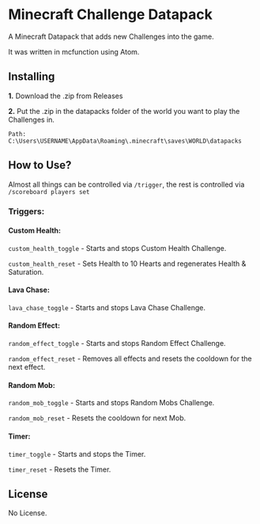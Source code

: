 # Minecraft Challenge Datapack

A Minecraft Datapack that adds new Challenges into the game.

It was written in mcfunction using Atom.


## Installing

**1.** Download the .zip from Releases

**2.** Put the .zip in the datapacks folder of the world you want to play the Challenges in.

    Path: C:\Users\USERNAME\AppData\Roaming\.minecraft\saves\WORLD\datapacks
    
    
## How to Use?

Almost all things can be controlled via `/trigger`, the rest is controlled via `/scoreboard players set`

### Triggers:

#### Custom Health:

`custom_health_toggle`      -   Starts and stops Custom Health Challenge.

`custom_health_reset`       -   Sets Health to 10 Hearts and regenerates Health & Saturation.

#### Lava Chase:

`lava_chase_toggle`         -   Starts and stops Lava Chase Challenge.

#### Random Effect:

`random_effect_toggle`   -   Starts and stops Random Effect Challenge.

`random_effect_reset`    -   Removes all effects and resets the cooldown for the next effect.

#### Random Mob:

`random_mob_toggle`         -   Starts and stops Random Mobs Challenge.

`random_mob_reset`          -   Resets the cooldown for next Mob.

#### Timer:

`timer_toggle`              -   Starts and stops the Timer.

`timer_reset`               -   Resets the Timer.

## License

No License.

